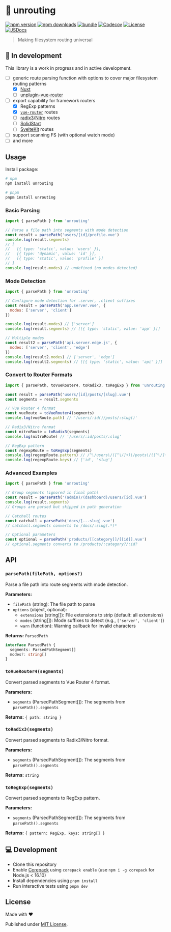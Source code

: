 # 📍 unrouting

[![npm version][npm-version-src]][npm-version-href]
[![npm downloads][npm-downloads-src]][npm-downloads-href]
[![bundle][bundle-src]][bundle-href]
[![Codecov][codecov-src]][codecov-href]
[![License][license-src]][license-href]
[![JSDocs][jsdocs-src]][jsdocs-href]

> Making filesystem routing universal

## 🚧 In development

This library is a work in progress and in active development.

- [ ] generic route parsing function with options to cover major filesystem routing patterns
  - [x] [Nuxt](https://github.com/nuxt/nuxt)
  - [ ] [unplugin-vue-router](https://github.com/posva/unplugin-vue-router)
- [ ] export capability for framework routers
  - [x] RegExp patterns
  - [x] [`vue-router`](https://router.vuejs.org/) routes
  - [ ] [radix3](http://github.com/unjs/radix3)/[Nitro](https://nitro.unjs.io/) routes
  - [ ] [SolidStart](https://start.solidjs.com/core-concepts/routing)
  - [ ] [SvelteKit](https://kit.svelte.dev/docs/routing) routes
- [ ] support scanning FS (with optional watch mode)
- [ ] and more

## Usage

Install package:

```sh
# npm
npm install unrouting

# pnpm
pnpm install unrouting
```

### Basic Parsing

```js
import { parsePath } from 'unrouting'

// Parse a file path into segments with mode detection
const result = parsePath('users/[id]/profile.vue')
console.log(result.segments)
// [
//   [{ type: 'static', value: 'users' }],
//   [{ type: 'dynamic', value: 'id' }], 
//   [{ type: 'static', value: 'profile' }]
// ]
console.log(result.modes) // undefined (no modes detected)
```

### Mode Detection

```js
import { parsePath } from 'unrouting'

// Configure mode detection for .server, .client suffixes
const result = parsePath('app.server.vue', { 
  modes: ['server', 'client'] 
})

console.log(result.modes) // ['server']
console.log(result.segments) // [[{ type: 'static', value: 'app' }]]

// Multiple modes
const result2 = parsePath('api.server.edge.js', { 
  modes: ['server', 'client', 'edge'] 
})
console.log(result2.modes) // ['server', 'edge']
console.log(result2.segments) // [[{ type: 'static', value: 'api' }]]
```

### Convert to Router Formats

```js
import { parsePath, toVueRouter4, toRadix3, toRegExp } from 'unrouting'

const result = parsePath('users/[id]/posts/[slug].vue')
const segments = result.segments

// Vue Router 4 format
const vueRoute = toVueRouter4(segments)
console.log(vueRoute.path) // '/users/:id()/posts/:slug()'

// Radix3/Nitro format  
const nitroRoute = toRadix3(segments)
console.log(nitroRoute) // '/users/:id/posts/:slug'

// RegExp pattern
const regexpRoute = toRegExp(segments)
console.log(regexpRoute.pattern) // /^\/users\/([^\/]+)\/posts\/([^\/]+)\/?$/
console.log(regexpRoute.keys) // ['id', 'slug']
```

### Advanced Examples

```js
import { parsePath } from 'unrouting'

// Group segments (ignored in final path)
const result = parsePath('(admin)/(dashboard)/users/[id].vue')
console.log(result.segments)
// Groups are parsed but skipped in path generation

// Catchall routes
const catchall = parsePath('docs/[...slug].vue')
// catchall.segments converts to /docs/:slug(.*)*

// Optional parameters
const optional = parsePath('products/[[category]]/[[id]].vue') 
// optional.segments converts to /products/:category?/:id?
```

## API

### `parsePath(filePath, options?)`

Parse a file path into route segments with mode detection.

**Parameters:**
- `filePath` (string): The file path to parse
- `options` (object, optional):
  - `extensions` (string[]): File extensions to strip (default: all extensions)
  - `modes` (string[]): Mode suffixes to detect (e.g., `['server', 'client']`)
  - `warn` (function): Warning callback for invalid characters

**Returns:** `ParsedPath`
```ts
interface ParsedPath {
  segments: ParsedPathSegment[]
  modes?: string[]
}
```

### `toVueRouter4(segments)`

Convert parsed segments to Vue Router 4 format.

**Parameters:**
- `segments` (ParsedPathSegment[]): The segments from `parsePath().segments`

**Returns:** `{ path: string }`

### `toRadix3(segments)`

Convert parsed segments to Radix3/Nitro format.

**Parameters:**
- `segments` (ParsedPathSegment[]): The segments from `parsePath().segments`

**Returns:** `string`

### `toRegExp(segments)`

Convert parsed segments to RegExp pattern.

**Parameters:**
- `segments` (ParsedPathSegment[]): The segments from `parsePath().segments`

**Returns:** `{ pattern: RegExp, keys: string[] }`

## 💻 Development

- Clone this repository
- Enable [Corepack](https://github.com/nodejs/corepack) using `corepack enable` (use `npm i -g corepack` for Node.js < 16.10)
- Install dependencies using `pnpm install`
- Run interactive tests using `pnpm dev`

## License

Made with ❤️

Published under [MIT License](./LICENCE).

<!-- Badges -->

[npm-version-src]: https://img.shields.io/npm/v/unrouting?style=flat&colorA=18181B&colorB=F0DB4F
[npm-version-href]: https://npmjs.com/package/unrouting
[npm-downloads-src]: https://img.shields.io/npm/dm/unrouting?style=flat&colorA=18181B&colorB=F0DB4F
[npm-downloads-href]: https://npmjs.com/package/unrouting
[codecov-src]: https://img.shields.io/codecov/c/gh/unjs/unrouting/main?style=flat&colorA=18181B&colorB=F0DB4F
[codecov-href]: https://codecov.io/gh/unjs/unrouting
[bundle-src]: https://img.shields.io/bundlephobia/minzip/unrouting?style=flat&colorA=18181B&colorB=F0DB4F
[bundle-href]: https://bundlephobia.com/result?p=unrouting
[license-src]: https://img.shields.io/github/license/unjs/unrouting.svg?style=flat&colorA=18181B&colorB=F0DB4F
[license-href]: https://github.com/unjs/unrouting/blob/main/LICENSE
[jsdocs-src]: https://img.shields.io/badge/jsDocs.io-reference-18181B?style=flat&colorA=18181B&colorB=F0DB4F
[jsdocs-href]: https://www.jsdocs.io/package/unrouting
